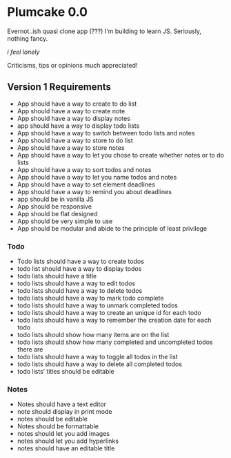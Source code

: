 # Plumcake 0.0
Evernot..ish quasi clone app (???) I'm building to learn JS. Seriously, nothing fancy.

_i feel lonely_

Criticisms, tips or opinions much appreciated!

## Version 1 Requirements

* App should have a way to create to do list
* App should have a way to create note
* App should have a way to display notes
* app should have a way to display todo lists
* App should have a way to switch between todo lists and notes
* App should have a way to store to do list
* App should have a way to store notes
* App should have a way to let you chose to create whether notes or to do lists
* App should have a way to sort todos and notes
* App should have a way to let you name todos and notes 
* App should have a way to set element deadlines
* App should have a way to remind you about deadlines
* app should be in vanilla JS
* App should be responsive
* App should be flat designed
* App should be very simple to use
* App should be modular and abide to  the principle of least privilege  

### Todo
* Todo lists should have a way to create todos
* todo list should have a way to display todos
* todo lists should have a title
* todo lists should have a way to edit todos
* todo lists should have a way to delete todos
* todo lists should have a way to mark todo complete
* todo lists should have a way to unmark completed todos
* todo lists should have a way to create an unique id for each todo
* todo lists should have a way to remember the creation date for each todo
* todo lists should show how many items are on the list
* todo lists should show how many completed and uncompleted todos there are
* todo lists should have a way to toggle all todos in the list
* todo lists should have a way to delete all completed todos
* todo lists’ titles should be editable

### Notes
* Notes should have a text editor
* note should display in print mode
* notes should be editable
* Notes should be formattable
* notes should let you add images
* notes should let you add hyperlinks
* notes should have an editable title

